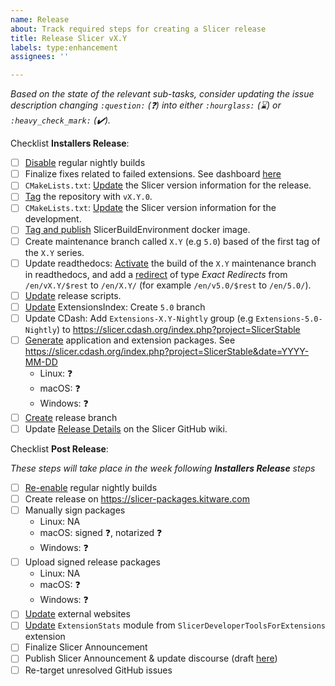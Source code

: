 ```yaml
---
name: Release
about: Track required steps for creating a Slicer release
title: Release Slicer vX.Y
labels: type:enhancement
assignees: ''

---
```


<!-- Before submitting this issue, replace X.Y with the corresponding value in both the title and content -->

_Based on the state of the relevant sub-tasks, consider updating the issue description changing `:question:` (:question:)  into either `:hourglass:` (:hourglass:) or `:heavy_check_mark:` (:heavy_check_mark:)._

Checklist **Installers Release**:

* [ ] [Disable](https://github.com/Slicer/Slicer/wiki/Release-Process#enable-or-disable-regular-nightly-builds) regular nightly builds
* [ ] Finalize fixes related to failed extensions. See dashboard [here](https://slicer.cdash.org/index.php?project=SlicerPreview&filtercount=1&showfilters=1&field1=builderrors&compare1=43&value1=0)
* [ ] `CMakeLists.txt`: [Update](https://github.com/Slicer/Slicer/wiki/Release-Process#cmakeliststxt-update-the-slicer-version-information-for-the-release) the Slicer version information for the release.
* [ ] [Tag](https://github.com/Slicer/Slicer/wiki/Release-Process#tag-the-repository) the repository with `vX.Y.0`.
* [ ] `CMakeLists.txt`: [Update](https://github.com/Slicer/Slicer/wiki/Release-Process#cmakeliststxt-update-the-slicer-version-information-for-the-development) the Slicer version information for the development.
* [ ] [Tag and publish](https://github.com/Slicer/Slicer/wiki/Release-Process#tag-and-publish-slicerbuildenvironment-docker-image) SlicerBuildEnvironment docker image.
* [ ] Create maintenance branch called `X.Y` (e.g `5.0`) based of the first tag of the `X.Y` series.
* [ ] Update readthedocs: [Activate](https://readthedocs.org/projects/slicer/versions/) the build of the `X.Y` maintenance branch in readthedocs, and add a [redirect](https://readthedocs.org/dashboard/slicer/redirects/) of type _Exact Redirects_ from `/en/vX.Y/$rest` to `/en/X.Y/` (for example `/en/v5.0/$rest` to `/en/5.0/`).
* [ ] [Update](https://github.com/Slicer/Slicer/wiki/Release-Process#update-release-scripts) release scripts.
* [ ] [Update](https://github.com/Slicer/Slicer/wiki/Release-Process#update-extensionsindex) ExtensionsIndex: Create `5.0` branch
* [ ] Update CDash: Add `Extensions-X.Y-Nightly` group (e.g `Extensions-5.0-Nightly`) to https://slicer.cdash.org/index.php?project=SlicerStable
* [ ] [Generate](https://github.com/Slicer/Slicer/wiki/Release-Process#generate-application-and-extension-packages) application and extension packages. See https://slicer.cdash.org/index.php?project=SlicerStable&date=YYYY-MM-DD
  * Linux: :question:
  * macOS: :question:
  * Windows: :question:
* [ ] [Create](https://github.com/Slicer/Slicer/wiki/Release-Process#create-release-branch) release branch
* [ ] Update [Release Details](https://github.com/Slicer/Slicer/wiki/Release-Details) on the Slicer GitHub wiki.

Checklist **Post Release**:

_These steps will take place in the week following **Installers Release** steps_

* [ ] [Re-enable](https://github.com/Slicer/Slicer/wiki/Release-Process#enable-or-disable-regular-nightly-builds) regular nightly builds
* [ ] Create release on https://slicer-packages.kitware.com
* [ ] Manually sign packages
  * Linux: NA
  * macOS: signed :question:, notarized :question:
  * Windows: :question:
* [ ] Upload signed release packages
  * Linux: NA
  * macOS: :question:
  * Windows: :question:
* [ ] [Update](https://github.com/Slicer/Slicer/wiki/Release-Process#update-external-websites) external websites
* [ ] [Update](https://github.com/Slicer/Slicer/wiki/Release-Process#update-extensionstats-module) `ExtensionStats` module from `SlicerDeveloperToolsForExtensions` extension
* [ ] Finalize Slicer Announcement
* [ ] Publish Slicer Announcement & update discourse (draft [here](https://drive.google.com/drive/u/0/folders/1ZN1iFUHrGvqWHtoH_qlNUsZWbxXwsAs-))
* [ ] Re-target unresolved GitHub issues
